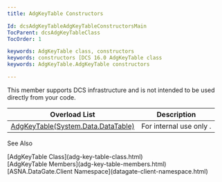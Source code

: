```yaml
---
title: AdgKeyTable Constructors

Id: dcsAdgKeyTableAdgKeyTableConstructorsMain
TocParent: dcsAdgKeyTableClass
TocOrder: 1

keywords: AdgKeyTable class, constructors
keywords: constructors [DCS 16.0 AdgKeyTable class
keywords: AdgKeyTable.AdgKeyTable constructors

---
```


This member supports DCS infrastructure and is not intended to be used directly from your code.
<br />



| Overload List | Description |
| ---- | ---- |
| [ AdgKeyTable(System.Data.DataTable)](adg-key-table-class-adg-key-table-constructor.html) | For internal use only . |



See Also

<dl />
      [AdgKeyTable Class](adg-key-table-class.html) <br />
      [AdgKeyTable Members](adg-key-table-members.html)<br />
      [ASNA.DataGate.Client Namespace](datagate-client-namespace.html)  

